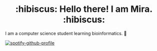 <h1 align="center">
    :hibiscus: Hello there! I am Mira. :hibiscus:
</h1>
I am a computer science student learning bioinformatics. 🧬  

[![spotify-github-profile](https://spotify-github-profile.vercel.app/api/view?uid=mirarguelles&cover_image=true&theme=novatorem&show_offline=false&background_color=121212&bar_color=53b14f&bar_color_cover=false)](https://spotify-github-profile.vercel.app/api/view?uid=mirarguelles&redirect=true)